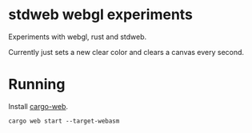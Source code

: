 # stdweb webgl experiments

Experiments with webgl, rust and stdweb.

Currently just sets a new clear color and clears a canvas every second.

# Running

Install [cargo-web](https://github.com/koute/cargo-web).

`cargo web start --target-webasm`
